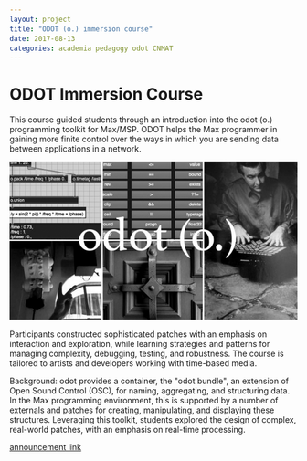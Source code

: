 ```yaml
---
layout: project
title: "ODOT (o.) immersion course"
date: 2017-08-13
categories: academia pedagogy odot CNMAT
---
```


# ODOT Immersion Course

This course guided students through an introduction into the odot (o.) programming toolkit for Max/MSP.  ODOT helps the Max programmer in gaining more finite control over the ways in which you are sending data between applications in a network.

![odot invite](/assets/odot-course.png)

Participants constructed sophisticated patches with an emphasis on interaction and exploration, while learning strategies and patterns for managing complexity, debugging, testing, and robustness. The course is tailored to artists and developers working with time-based media.

Background:  odot provides a container, the "odot bundle", an extension of Open Sound Control (OSC), for naming, aggregating, and structuring data. In the Max programming environment, this is supported by a number of externals and patches for creating, manipulating, and displaying these structures. Leveraging this toolkit, students explored the design of complex, real-world patches, with an emphasis on real-time processing.

[announcement link](http://cnmat.berkeley.edu/events/odot-immersion-course)


